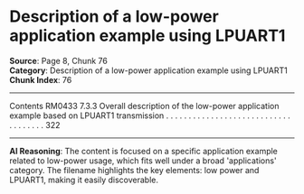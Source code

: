 # Description of a low-power application example using LPUART1

**Source**: Page 8, Chunk 76  
**Category**: Description of a low-power application example using LPUART1  
**Chunk Index**: 76

---

Contents RM0433
7.3.3 Overall description of the low-power application example based on
LPUART1 transmission . . . . . . . . . . . . . . . . . . . . . . . . . . . . . . . . . . . . 322

---

**AI Reasoning**: The content is focused on a specific application example related to low-power usage, which fits well under a broad 'applications' category. The filename highlights the key elements: low power and LPUART1, making it easily discoverable.
